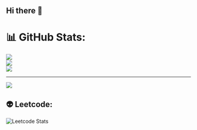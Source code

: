 ## Hi there 👋

<!--
**Adarsh2904/Adarsh2904** is a ✨ _special_ ✨ repository because its `README.md` (this file) appears on your GitHub profile.

Here are some ideas to get you started:

- 🔭 I’m currently working on ...
- 🌱 I’m currently learning ...
- 👯 I’m looking to collaborate on ...
- 🤔 I’m looking for help with ...
- 💬 Ask me about ...
- 📫 How to reach me: ...
- 😄 Pronouns: ...
- ⚡ Fun fact: ...
-->

# 📊 GitHub Stats:
![](https://github-readme-stats.vercel.app/api?username=Adarsh2904&theme=dark&hide_border=false&include_all_commits=true&count_private=true)<br/>
![](https://github-readme-streak-stats.herokuapp.com/?user=Adarsh2904&theme=dark&hide_border=false)<br/>
![](https://github-readme-stats.vercel.app/api/top-langs/?username=Adarsh2904&theme=dark&hide_border=false&include_all_commits=true&count_private=true&layout=compact)

---
[![](https://visitcount.itsvg.in/api?id=shahjeet23&icon=0&color=0)](https://visitcount.itsvg.in)

## 👽 Leetcode:

![Leetcode Stats](https://leetcard.jacoblin.cool/Adarsh2904?theme=nord)


<!-- Proudly created with GPRM ( https://gprm.itsvg.in ) -->
